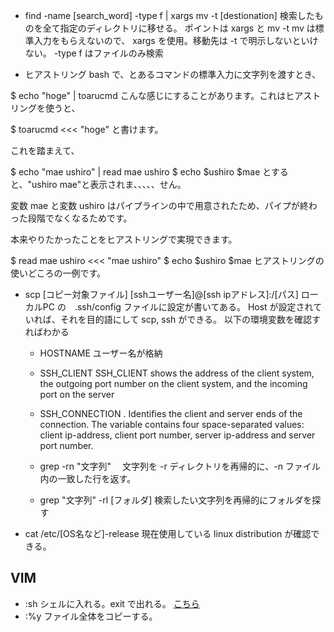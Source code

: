 
+ find -name [search_word] -type f | xargs mv -t [destionation] 
検索したものを全て指定のディレクトリに移せる。
ポイントは xargs と mv -t   mv は標準入力をもらえないので、
xargs を使用。移動先は -t で明示しないといけない。
-type f はファイルのみ検索

+ ヒアストリング
bash で、とあるコマンドの標準入力に文字列を渡すとき、

$ echo "hoge" | toarucmd
こんな感じにすることがあります。これはヒアストリングを使うと、

$ toarucmd <<< "hoge"
と書けます。

これを踏まえて、

$ echo "mae ushiro" | read mae ushiro
$ echo $ushiro $mae
とすると、"ushiro mae"と表示されま、、、、、せん。

変数 mae と変数 ushiro はパイプラインの中で用意されたため、パイプが終わった段階でなくなるためです。

本来やりたかったことをヒアストリングで実現できます。

$ read mae ushiro <<< "mae ushiro"
$ echo $ushiro $mae
ヒアストリングの使いどころの一例です。

+ scp [コピー対象ファイル] [sshユーザー名]@[ssh ipアドレス]:/[パス]
  ローカルPC の　.ssh/config ファイルに設定が書いてある。
  Host が設定されていれば、それを目的語にして scp, ssh ができる。
  以下の環境変数を確認すればわかる
  + HOSTNAME
  ユーザー名が格納
  + SSH_CLIENT
  SSH_CLIENT shows the address of the client system, the outgoing port number on the client system, and the incoming port on the server

  + SSH_CONNECTION
  . Identifies the client and server ends of the connection. The variable contains four space-separated values: client ip-address, client port number, server ip-address and server port number.
 
  + grep -rn "文字列"
　文字列を -r ディレクトリを再帰的に、-n ファイル内の一致した行を返す。

  + grep "文字列" -rl [フォルダ]
  検索したい文字列を再帰的にフォルダを探す<br>

+ cat /etc/[OS名など]-release
  現在使用している linux distribution が確認できる。







## VIM
+ :sh
  シェルに入れる。exit で出れる。
  [こちら](https://www.tweeeety.blog/entry/2016/11/10/001855)
+ :%y
ファイル全体をコピーする。



